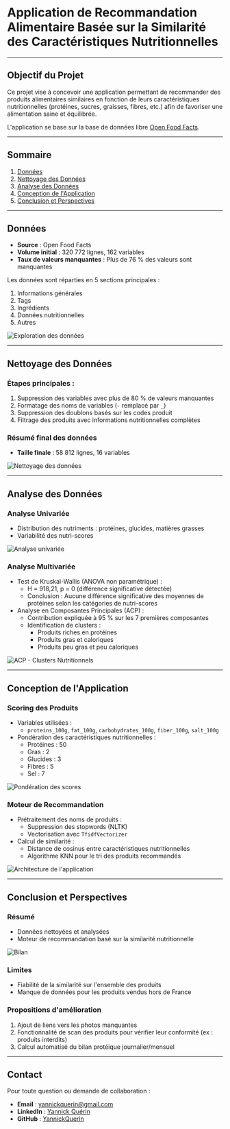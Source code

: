 # Application de Recommandation Alimentaire Basée sur la Similarité des Caractéristiques Nutritionnelles  

---

## **Objectif du Projet**  

Ce projet vise à concevoir une application permettant de recommander des produits alimentaires similaires en fonction de leurs caractéristiques nutritionnelles (protéines, sucres, graisses, fibres, etc.) afin de favoriser une alimentation saine et équilibrée.  

L'application se base sur la base de données libre [Open Food Facts](https://world.openfoodfacts.org/).  

---

## **Sommaire**  
1. [Données](#données)  
2. [Nettoyage des Données](#nettoyage-des-données)  
3. [Analyse des Données](#analyse-des-données)  
4. [Conception de l'Application](#conception-de-lapplication)  
5. [Conclusion et Perspectives](#conclusion-et-perspectives)  

---

## **Données**  

- **Source** : Open Food Facts  
- **Volume initial** : 320 772 lignes, 162 variables  
- **Taux de valeurs manquantes** : Plus de 76 % des valeurs sont manquantes  

Les données sont réparties en 5 sections principales :  
1. Informations générales  
2. Tags  
3. Ingrédients  
4. Données nutritionnelles  
5. Autres  

![Exploration des données](./images/exploration_donnees.png)

---

## **Nettoyage des Données**  

### Étapes principales :  
1. Suppression des variables avec plus de 80 % de valeurs manquantes  
2. Formatage des noms de variables (`-` remplacé par `_`)  
3. Suppression des doublons basés sur les codes produit  
4. Filtrage des produits avec informations nutritionnelles complètes  

### **Résumé final des données**  
- **Taille finale** : 58 812 lignes, 16 variables  

![Nettoyage des données](./images/nettoyage_donnees.png)

---

## **Analyse des Données**  

### Analyse Univariée  
- Distribution des nutriments : protéines, glucides, matières grasses  
- Variabilité des nutri-scores  

![Analyse univariée](./images/analyse_univariee.png)

### Analyse Multivariée  
- Test de Kruskal-Wallis (ANOVA non paramétrique) :  
  - H = 918,21, p = 0 (différence significative détectée)  
  - Conclusion : Aucune différence significative des moyennes de protéines selon les catégories de nutri-scores  
- Analyse en Composantes Principales (ACP) :  
  - Contribution expliquée à 95 % sur les 7 premières composantes  
  - Identification de clusters :  
    - Produits riches en protéines  
    - Produits gras et caloriques  
    - Produits peu gras et peu caloriques  

![ACP - Clusters Nutritionnels](./images/acp_clusters.png)

---

## **Conception de l'Application**  

### **Scoring des Produits**  
- Variables utilisées :  
  - `proteins_100g`, `fat_100g`, `carbohydrates_100g`, `fiber_100g`, `salt_100g`  
- Pondération des caractéristiques nutritionnelles :  
  - Protéines : 50  
  - Gras : 2  
  - Glucides : 3  
  - Fibres : 5  
  - Sel : 7  

![Pondération des scores](./images/ponderation_scores.png)

### **Moteur de Recommandation**  
- Prétraitement des noms de produits :  
  - Suppression des stopwords (NLTK)  
  - Vectorisation avec `TfidfVectorizer`  
- Calcul de similarité :  
  - Distance de cosinus entre caractéristiques nutritionnelles  
  - Algorithme KNN pour le tri des produits recommandés  

![Architecture de l'application](./images/moteur_recommendation.png)

---

## **Conclusion et Perspectives**  

### **Résumé**  
- Données nettoyées et analysées  
- Moteur de recommandation basé sur la similarité nutritionnelle  

![Bilan](./images/bilan_conclusion.png)

### **Limites**  
- Fiabilité de la similarité sur l'ensemble des produits  
- Manque de données pour les produits vendus hors de France  

### **Propositions d'amélioration**  
1. Ajout de liens vers les photos manquantes  
2. Fonctionnalité de scan des produits pour vérifier leur conformité (ex : produits interdits)  
3. Calcul automatisé du bilan protéique journalier/mensuel  

---

## **Contact**  

Pour toute question ou demande de collaboration :  
- **Email** : yannickquerin@gmail.com  
- **LinkedIn** : [Yannick Quérin](https://linkedin.com/in/yannick-quérin/)  
- **GitHub** : [YannickQuerin](https://github.com/YannickQuerin)  
